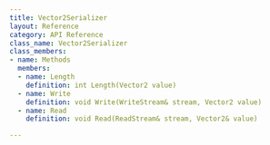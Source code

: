 ```yaml
---
title: Vector2Serializer
layout: Reference
category: API Reference
class_name: Vector2Serializer
class_members:
- name: Methods
  members:
  - name: Length
    definition: int Length(Vector2 value)
  - name: Write
    definition: void Write(WriteStream& stream, Vector2 value)
  - name: Read
    definition: void Read(ReadStream& stream, Vector2& value)

---
```

